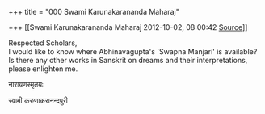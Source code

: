 +++
title = "000 Swami Karunakarananda Maharaj"

+++
[[Swami Karunakarananda Maharaj	2012-10-02, 08:00:42 [Source](https://groups.google.com/g/bvparishat/c/KJZLRmGZVHo)]]



Respected Scholars,  
I would like to know where Abhinavagupta's \`Swapna Manjari' is available? Is there any other works in Sanskrit on dreams and their interpretations, please enlighten me.  
  
  
  
  
नारायणस्मृतयः  
  
स्वामी करुणाकरानन्दपुरी  

